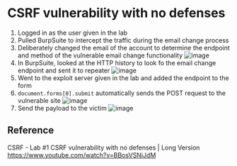 # CSRF vulnerability with no defenses
1. Logged in as the user given in the lab
2. Pulled BurpSuite to intercept the traffic during the email change process
3. Deliberately changed the email of the account to determine the endpoint and method of the vulnerable email change functionality
![image](https://user-images.githubusercontent.com/64616459/148880204-3d9197f1-0a90-4f8e-a1bd-bc684e7be5c7.png)
4. In BurpSuite, looked at the HTTP history to look fo the email change endpoint and sent it to repeater
![image](https://user-images.githubusercontent.com/64616459/148880252-68b3abc9-d257-4229-91de-1719cbabf9c1.png)
5. Went to the exploit server given in the lab and added the endpoint to the form 
6. ```document.forms[0].submit``` automatically sends the POST request to the vulnerable site
![image](https://user-images.githubusercontent.com/64616459/148880927-432779d3-1121-4d39-be79-e44035108a1c.png)
6. Send the payload to the victim
![image](https://user-images.githubusercontent.com/64616459/148880701-4820a8b8-ae53-4101-bf44-09c7895fab19.png)

## Reference 
CSRF - Lab #1 CSRF vulnerability with no defenses | Long Version \
https://www.youtube.com/watch?v=BBosVSNiJdM
